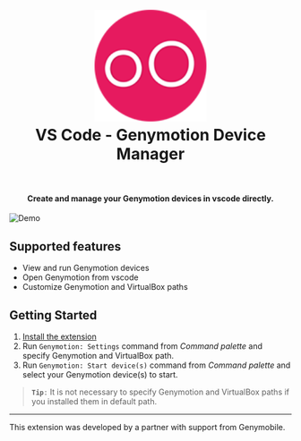 <h1 align="center">
  <br>
    <img src="https://github.com/abehrad-ir/genymotion-vscode/blob/master/resources/ic_genymotion.png?raw=true" alt="logo" width="200">
  <br>
  VS Code - Genymotion Device Manager
  <br>
  <br>
</h1>

<h4 align="center">Create and manage your Genymotion devices in vscode directly.</h4>

![Demo](https://github.com/abehrad-ir/genymotion-vscode/blob/master/resources/watchme.gif?raw=true)

## Supported features

* View and run Genymotion devices
* Open Genymotion from vscode
* Customize Genymotion and VirtualBox paths

## Getting Started

1. [Install the extension](https://marketplace.visualstudio.com/items?itemName=ABehrad.genymotion)
2. Run `Genymotion: Settings` command from *Command palette* and specify Genymotion and VirtualBox path.
3. Run `Genymotion: Start device(s)` command from *Command palette* and select your Genymotion device(s) to start.

> **`Tip`**`:` It is not necessary to specify Genymotion and VirtualBox paths if you installed them in default path.

--- 
This extension was developed by a partner with support from Genymobile.
